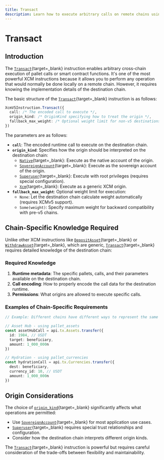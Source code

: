 ```yaml
---
title: Transact
description: Learn how to execute arbitrary calls on remote chains using the Transact instruction, enabling cross-chain function execution and remote pallet interactions.
---
```


# Transact

## Introduction

The [`Transact`](https://paritytech.github.io/polkadot-sdk/master/staging_xcm/v5/opaque/type.Instruction.html#variant.Transact){target=\_blank} instruction enables arbitrary cross-chain execution of pallet calls or smart contract functions. It's one of the most powerful XCM instructions because it allows you to perform any operation that would normally be done locally on a remote chain. However, it requires knowing the implementation details of the destination chain.

The basic structure of the [`Transact`](https://paritytech.github.io/polkadot-sdk/master/staging_xcm/v5/opaque/type.Instruction.html#variant.Transact){target=\_blank} instruction is as follows:

```typescript
XcmV5Instruction.Transact({
  call: /* The encoded call to execute */,
  origin_kind: /* OriginKind specifying how to treat the origin */,
  fallback_max_weight: /* Optional weight limit for non-v5 destinations */,
})
```

The parameters are as follows:

- **`call`**: The encoded runtime call to execute on the destination chain.
- **`origin_kind`**: Specifies how the origin should be interpreted on the destination chain:
    - [`Native`](https://paritytech.github.io/polkadot-sdk/master/staging_xcm/v3/enum.OriginKind.html#variant.Native){target=\_blank}: Execute as the native account of the origin.
    - [`SovereignAccount`](https://paritytech.github.io/polkadot-sdk/master/staging_xcm/v3/enum.OriginKind.html#variant.SovereignAccount){target=\_blank}: Execute as the sovereign account of the origin.
    - [`Superuser`](https://paritytech.github.io/polkadot-sdk/master/staging_xcm/v3/enum.OriginKind.html#variant.Superuser){target=\_blank}: Execute with root privileges (requires special configuration).
    - [`Xcm`](https://paritytech.github.io/polkadot-sdk/master/staging_xcm/v3/enum.OriginKind.html#variant.Xcm){target=\_blank}: Execute as a generic XCM origin.
- **`fallback_max_weight`**: Optional weight limit for execution:
    - `None`: Let the destination chain calculate weight automatically (requires XCMv5 support).
    - `Some(weight)`: Specify maximum weight for backward compatibility with pre-v5 chains.

## Chain-Specific Knowledge Required

Unlike other XCM instructions like [`DepositAsset`](https://paritytech.github.io/polkadot-sdk/master/staging_xcm/v5/opaque/type.Instruction.html#variant.DepositAsset){target=\_blank} or [`WithdrawAsset`](https://paritytech.github.io/polkadot-sdk/master/staging_xcm/v5/opaque/type.Instruction.html#variant.WithdrawAsset){target=\_blank}, which are generic, [`Transact`](https://paritytech.github.io/polkadot-sdk/master/staging_xcm/v5/opaque/type.Instruction.html#variant.Transact){target=\_blank} requires detailed knowledge of the destination chain:

### Required Knowledge

1. **Runtime metadata**: The specific pallets, calls, and their parameters available on the destination chain.
2. **Call encoding**: How to properly encode the call data for the destination runtime.
3. **Permissions**: What origins are allowed to execute specific calls.

### Examples of Chain-Specific Requirements

```typescript
// Example: Different chains have different ways to represent the same operation

// Asset Hub - using pallet_assets
const assetHubCall = api.tx.Assets.transfer({
  id: 1984, // USDT
  target: beneficiary,
  amount: 1_000_000n
})

// Hydration - using pallet_currencies
const hydrationCall = api.tx.Currencies.transfer({
  dest: beneficiary,
  currency_id: 10, // USDT
  amount: 1_000_000n
})
```

## Origin Considerations

The choice of [`origin_kind`](https://paritytech.github.io/polkadot-sdk/master/staging_xcm/v5/enum.Instruction.html#variant.Transact.field.origin_kind){target=\_blank} significantly affects what operations are permitted:

- Use [`SovereignAccount`](https://paritytech.github.io/polkadot-sdk/master/staging_xcm/v3/enum.OriginKind.html#variant.SovereignAccount){target=\_blank} for most application use cases.
- [`Superuser`](https://paritytech.github.io/polkadot-sdk/master/staging_xcm/v3/enum.OriginKind.html#variant.Superuser){target=\_blank} requires special trust relationships and configuration.
- Consider how the destination chain interprets different origin kinds.

The [`Transact`](https://paritytech.github.io/polkadot-sdk/master/staging_xcm/v5/opaque/type.Instruction.html#variant.Transact){target=\_blank} instruction is powerful but requires careful consideration of the trade-offs between flexibility and maintainability.

